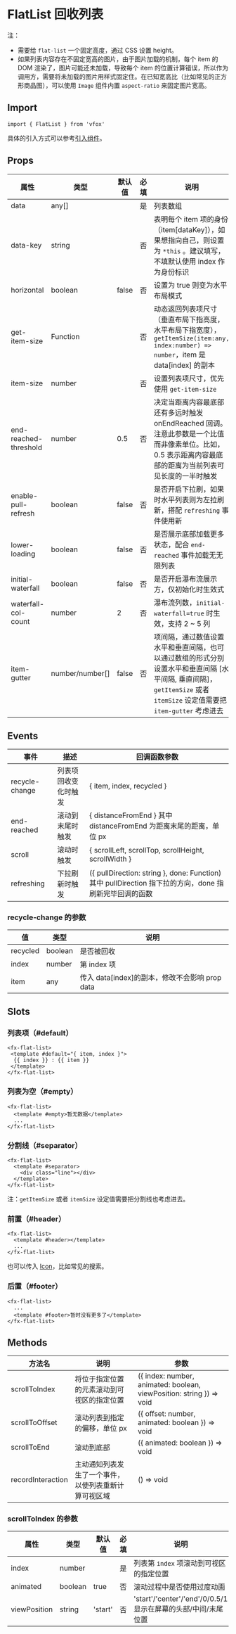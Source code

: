 # FlatList 回收列表

注：

- 需要给 `flat-list` 一个固定高度，通过 CSS 设置 height。
- 如果列表内容存在不固定宽高的图片，由于图片加载的机制，每个 item 的 DOM 渲染了，图片可能还未加载，导致每个 item 的位置计算错误，所以作为调用方，需要将未加载的图片用样式固定住。在已知宽高比（比如常见的正方形商品图），可以使用 `Image` 组件内置 `aspect-ratio` 来固定图片宽高。

## Import

```
import { FlatList } from 'vfox'
```

具体的引入方式可以参考[引入组件](../guide/import.md)。

## Props

| 属性                  | 类型            | 默认值 | 必填 | 说明                                                                                                                                                                   |
| --------------------- | --------------- | ------ | ---- | ---------------------------------------------------------------------------------------------------------------------------------------------------------------------- |
| data                  | any[]           |        | 是   | 列表数组                                                                                                                                                               |
| data-key              | string          |        | 否   | 表明每个 item 项的身份（item[dataKey]），如果想指向自己，则设置为 `*this` 。建议填写，不填默认使用 index 作为身份标识                                                  |
| horizontal            | boolean         | false  | 否   | 设置为 true 则变为水平布局模式                                                                                                                                         |
| get-item-size         | Function        |        | 否   | 动态返回列表项尺寸（垂直布局下指高度，水平布局下指宽度），`getItemSize(item:any, index:number) => number`，item 是 data[index] 的副本                                  |
| item-size             | number          |        | 否   | 设置列表项尺寸，优先使用 `get-item-size`                                                                                                                               |
| end-reached-threshold | number          | 0.5    | 否   | 决定当距离内容最底部还有多远时触发 onEndReached 回调。注意此参数是一个比值而非像素单位。比如，0.5 表示距离内容最底部的距离为当前列表可见长度的一半时触发               |
| enable-pull-refresh   | boolean         | false  | 否   | 是否开启下拉刷，如果时水平列表则为左拉刷新，搭配 `refreshing` 事件使用新                                                                                               |
| lower-loading         | boolean         | false  | 否   | 是否展示底部加载更多状态，配合 `end-reached` 事件加载无无限列表                                                                                                        |
| initial-waterfall     | boolean         | false  | 否   | 是否开启瀑布流展示方，仅初始化时生效式                                                                                                                                 |
| waterfall-col-count   | number          | 2      | 否   | 瀑布流列数，`initial-waterfall=true` 时生效，支持 2 ~ 5 列                                                                                                             |
| item-gutter           | number/number[] | false  | 否   | 项间隔，通过数值设置水平和垂直间隔，也可以通过数组的形式分别设置水平和垂直间隔 [水平间隔, 垂直间隔]，`getItemSize` 或者 `itemSize` 设定值需要把 `item-gutter` 考虑进去 |

## Events

| 事件           | 描述                 | 回调函数参数                                                                                           |
| -------------- | -------------------- | ------------------------------------------------------------------------------------------------------ |
| recycle-change | 列表项回收变化时触发 | { item, index, recycled }                                                                              |
| end-reached    | 滚动到末尾时触发     | { distanceFromEnd } 其中 distanceFromEnd 为距离末尾的距离，单位 px                                     |
| scroll         | 滚动时触发           | { scrollLeft, scrollTop, scrollHeight, scrollWidth }                                                   |
| refreshing     | 下拉刷新时触发       | ({ pullDirection: string }, done: Function) 其中 pullDirection 指下拉的方向，done 指刷新完毕回调的函数 |

### recycle-change 的参数

| 值       | 类型    | 说明                                           |
| -------- | ------- | ---------------------------------------------- |
| recycled | boolean | 是否被回收                                     |
| index    | number  | 第 index 项                                    |
| item     | any     | 传入 data[index]的副本，修改不会影响 prop data |

## Slots

### 列表项（#default）

```
<fx-flat-list>
 <template #default="{ item, index }">
  {{ index }} : {{ item }}
 </template>
</fx-flat-list>
```

### 列表为空（#empty）

```
<fx-flat-list>
  <template #empty>暂无数据</template>
  ...
</fx-flat-list>
```

### 分割线（#separator）

```
<fx-flat-list>
  <template #separator>
    <div class="line"></div>
  </template>
</fx-flat-list>
```

注：`getItemSize` 或者 `itemSize` 设定值需要把分割线也考虑进去。

### 前置（#header）

```
<fx-flat-list>
  <template #header></template>
  ...
</fx-flat-list>
```

也可以传入 [Icon](./Icon.md)，比如常见的搜索。

### 后置（#footer）

```
<fx-flat-list>
  ...
  <template #footer>暂时没有更多了</template>
</fx-flat-list>
```

## Methods

| 方法名            | 说明                                                 | 参数                                                                 |
| ----------------- | ---------------------------------------------------- | -------------------------------------------------------------------- |
| scrollToIndex     | 将位于指定位置的元素滚动到可视区的指定位置           | ({ index: number, animated: boolean, viewPosition: string }) => void |
| scrollToOffset    | 滚动列表到指定的偏移，单位 px                        | ({ offset: number, animated: boolean }) => void                      |
| scrollToEnd       | 滚动到底部                                           | ({ animated: boolean }) => void                                      |
| recordInteraction | 主动通知列表发生了一个事件，以使列表重新计算可视区域 | () => void                                                           |

### scrollToIndex 的参数

| 属性         | 类型    | 默认值  | 必填 | 说明                                                          |
| ------------ | ------- | ------- | ---- | ------------------------------------------------------------- |
| index        | number  |         | 是   | 列表第 `index` 项滚动到可视区的指定位置                       |
| animated     | boolean | true    | 否   | 滚动过程中是否使用过度动画                                    |
| viewPosition | string  | 'start' | 否   | 'start'/'center'/'end'/0/0.5/1 显示在屏幕的头部/中间/末尾位置 |
